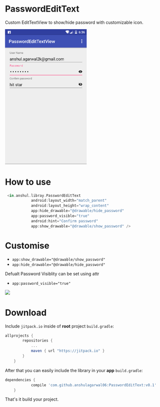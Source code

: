 # PasswordEditText
Custom EditTextView to show/hide password with customizable icon.

<img width="270" src="./art/Screenshot.png" />

# How to use

```groovy
 <in.anshul.libray.PasswordEditText
            android:layout_width="match_parent"
            android:layout_height="wrap_content"
            app:hide_drawable="@drawable/hide_password"
            app:password_visible="true"
            android:hint="Confirm password"
            app:show_drawable="@drawable/show_password" />
```

# Customise
 
 * `app:show_drawable="@drawable/show_password"` 
 * `app:hide_drawable="@drawable/hide_password"`
 
Defualt Password Visiblity can be set using attr 
* `app:password_visible="true"`


[![](https://jitpack.io/v/anshulagarwal06/PasswordEditText.svg)](https://jitpack.io/#anshulagarwal06/PasswordEditText)


# Download

Include `jitpack.io` inside of **root** project `build.gradle`:

```groovy
allprojects {
		repositories {
			...
			maven { url "https://jitpack.io" }
		}
	}
```

After that you can easily include the library in your **app** `build.gradle`:

```groovy
dependencies {
	        compile 'com.github.anshulagarwal06:PasswordEditText:v0.1'
	}
```

That's it build your project.
